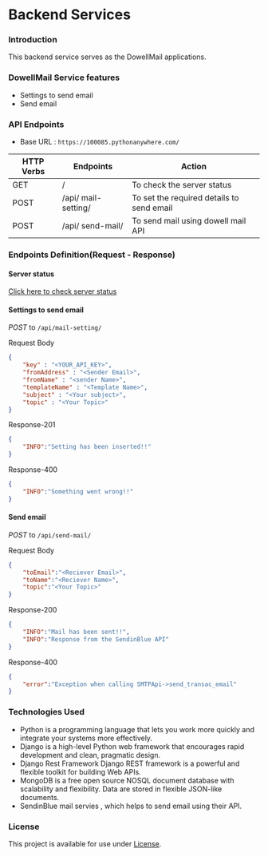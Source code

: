 # Backend Services
### Introduction
This backend service serves as the DowellMail applications.
### DowellMail Service features
- Settings to send email
- Send email 
### API Endpoints 
- Base URL : `https://100085.pythonanywhere.com/`

|HTTP Verbs| Endpoints| Action|
|------------|--------------------------------|------------------------------------------------------|
| GET | / | To check the server status |
| POST | /api/ mail-setting/ | To set the required details to send email|
| POST | /api/ send-mail/| To send mail using dowell mail API  |

### Endpoints Definition(Request - Response)
#### Server status
[Click here to check server status](https://100085.pythonanywhere.com/)

#### Settings to send email
_POST_ to `/api/mail-setting/`

Request Body 

```json
{
    "key" : "<YOUR_API_KEY>",
    "fromAddress" : "<Sender Email>",
    "fromName" : "<sender Name>",
    "templateName" : "<Template Name>",
    "subject" : "<Your subject>",
    "topic" : "<Your Topic>"
}
```
Response-201
```json
{
    "INFO":"Setting has been inserted!!"
}
```
Response-400
```json
{
    "INFO":"Something went wrong!!"
}
```
#### Send email
_POST_ to `/api/send-mail/`

Request Body 

```json
{
    "toEmail":"<Reciever Email>",
    "toName":"<Reciever Name>",
    "topic":"<Your Topic>"
}

```
Response-200
```json
{
    "INFO":"Mail has been sent!!",
    "INFO":"Response from the SendinBlue API"
}
```
Response-400
```json
{
    "error":"Exception when calling SMTPApi->send_transac_email"
}
```

### Technologies Used

- Python is a programming language that lets you work more quickly and integrate your systems more effectively.
- Django is a high-level Python web framework that encourages rapid development and clean, pragmatic design.
- Django Rest Framework Django REST framework is a powerful and flexible toolkit for building Web APIs.
- MongoDB is a free open source NOSQL document database with scalability and flexibility. Data are stored in flexible JSON-like documents.
- SendinBlue mail servies , which helps to send email using their API.
### License
This project is available for use under [License](https://github.com/LL05-AI-Dowell/100085-dowellmailapi/blob/main/LICENSE).